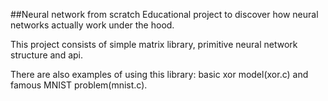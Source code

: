 ##Neural network from scratch
Educational project to discover how neural networks actually work under the hood.

This project consists of simple matrix library, primitive neural network structure and api.

There are also examples of using this library: basic xor model(xor.c) and famous MNIST problem(mnist.c).
